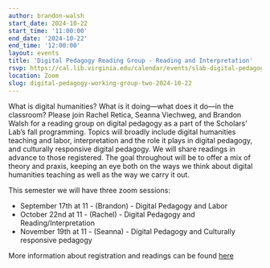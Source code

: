 ```yaml
---
author: brandon-walsh
start_date: 2024-10-22
start_time: '11:00:00'
end_date: '2024-10-22'
end_time: '12:00:00'
layout: events
title: 'Digital Pedagogy Reading Group - Reading and Interpretation'
rsvp: https://cal.lib.virginia.edu/calendar/events/slab-digital-pedagogy-reading-group
location: Zoom
slug: digital-pedagogy-working-group-two-2024-10-22
---
```

What is digital humanities? What is it doing—what does it do—in the classroom? Please join Rachel Retica, Seanna Viechweg, and Brandon Walsh for a reading group on digital pedagogy as a part of the Scholars’ Lab’s fall programming. Topics will broadly include digital humanities teaching and labor, interpretation and the role it plays in digital pedagogy, and culturally responsive digital pedagogy. We will share readings in advance to those registered. The goal throughout will be to offer a mix of theory and praxis, keeping an eye both on the ways we think about digital humanities teaching as well as the way we carry it out.

This semester we will have three zoom sessions:

* September 17th at 11 - (Brandon) - Digital Pedagogy and Labor 
* October 22nd at 11 - (Rachel) - Digital Pedagogy and Reading/Interpretation
* November 19th at 11 - (Seanna) - Digital Pedagogy and Culturally responsive pedagogy

More information about registration and readings can be found [here](https://cal.lib.virginia.edu/calendar/events/slab-digital-pedagogy-reading-group)